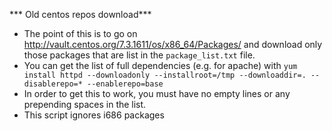 *** Old centos repos download***
- The point of this is to go on http://vault.centos.org/7.3.1611/os/x86_64/Packages/ and download only those packages that are list in the `package_list.txt` file.
- You can get the list of full dependencies (e.g. for apache) with `yum install httpd --downloadonly --installroot=/tmp --downloaddir=. --disablerepo=* --enablerepo=base `
- In order to get this to work, you must have no empty lines or any prepending spaces in the list.
- This script ignores i686 packages
